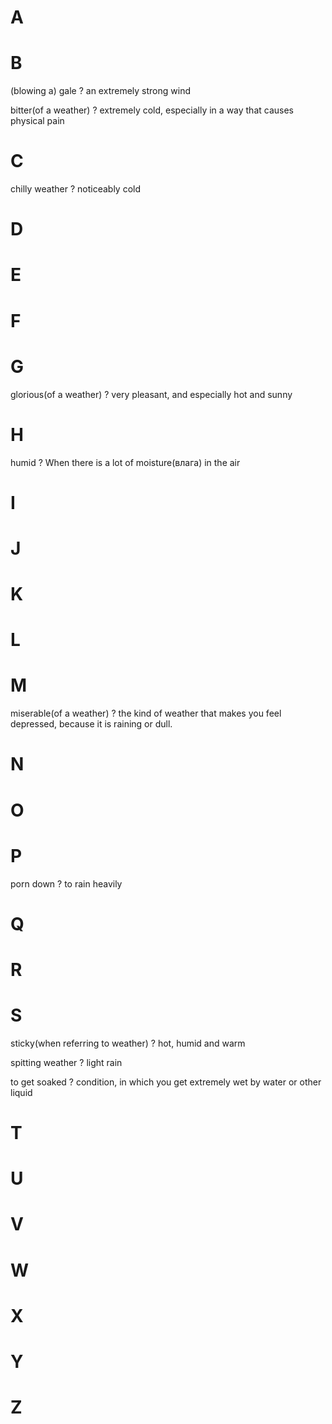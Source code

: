 
# A
# B

(blowing a) gale
?
an extremely strong wind

bitter(of a weather)
?
extremely cold, especially in a way that causes physical pain


# C

chilly weather
?
noticeably cold

# D
# E
# F
# G

glorious(of a weather)
?
very pleasant, and especially hot and sunny

# H

humid
?
When there is a lot of moisture(влага) in the air

# I
# J
# K
# L
# M

miserable(of a weather)
?
the kind of weather that makes you feel depressed, because it is raining or dull.

# N 
# O
# P

porn down
?
to rain heavily

# Q
# R
# S

sticky(when referring to weather)
?
hot, humid and warm

spitting weather
?
light rain

to get soaked
?
condition, in which you get extremely wet by water or other liquid

# T
# U
# V
# W
# X
# Y
# Z

